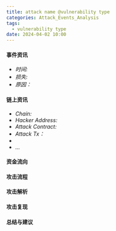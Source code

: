 ```yaml
---
title: attack name @vulnerability type
categories: Attack_Events_Analysis
tags:
  - vulnerability type
date: 2024-04-02 10:00
---
```


#### 事件资讯
- *时间:*
- *损失:*
- *原因：*

#### 链上资讯
- *Chain:*
- *Hacker Address:*
- *Attack Contract:*
- *Attack Tx：*
- 
- *...*

#### 资金流向

#### 攻击流程

#### 攻击解析

#### 攻击复现

#### 总结与建议
